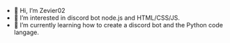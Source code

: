 - 👋 Hi, I’m Zevier02
- 👀 I’m interested in discord bot node.js and HTML/CSS/JS.
- 🌱 I’m currently learning how to create a discord bot and the Python code langage.

<!---
Zevier02/Zevier02 is a ✨ special ✨ repository because its `README.md` (this file) appears on your GitHub profile.
You can click the Preview link to take a look at your changes.
--->
